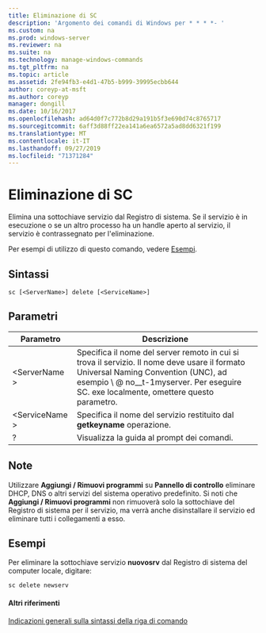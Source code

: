 ```yaml
---
title: Eliminazione di SC
description: 'Argomento dei comandi di Windows per * * * *- '
ms.custom: na
ms.prod: windows-server
ms.reviewer: na
ms.suite: na
ms.technology: manage-windows-commands
ms.tgt_pltfrm: na
ms.topic: article
ms.assetid: 2fe94fb3-e4d1-47b5-b999-39995ecbb644
author: coreyp-at-msft
ms.author: coreyp
manager: dongill
ms.date: 10/16/2017
ms.openlocfilehash: ad64d0f7c772b8d29a191b5f3e690d74c8765717
ms.sourcegitcommit: 6aff3d88ff22ea141a6ea6572a5ad8dd6321f199
ms.translationtype: MT
ms.contentlocale: it-IT
ms.lasthandoff: 09/27/2019
ms.locfileid: "71371284"
---
```

# <a name="sc-delete"></a>Eliminazione di SC



Elimina una sottochiave servizio dal Registro di sistema. Se il servizio è in esecuzione o se un altro processo ha un handle aperto al servizio, il servizio è contrassegnato per l'eliminazione.

Per esempi di utilizzo di questo comando, vedere [Esempi](#examples).

## <a name="syntax"></a>Sintassi

```
sc [<ServerName>] delete [<ServiceName>]
```

## <a name="parameters"></a>Parametri

|Parametro|Descrizione|
|---------|-----------|
|\<ServerName >|Specifica il nome del server remoto in cui si trova il servizio. Il nome deve usare il formato Universal Naming Convention (UNC), ad esempio \\ @ no__t-1myserver. Per eseguire SC. exe localmente, omettere questo parametro.|
|\<ServiceName >|Specifica il nome del servizio restituito dal **getkeyname** operazione.|
|?|Visualizza la guida al prompt dei comandi.|

## <a name="remarks"></a>Note

Utilizzare **Aggiungi / Rimuovi programmi** su **Pannello di controllo** eliminare DHCP, DNS o altri servizi del sistema operativo predefinito. Si noti che **Aggiungi / Rimuovi programmi** non rimuoverà solo la sottochiave del Registro di sistema per il servizio, ma verrà anche disinstallare il servizio ed eliminare tutti i collegamenti a esso.

## <a name="examples"></a>Esempi

Per eliminare la sottochiave servizio **nuovosrv** dal Registro di sistema del computer locale, digitare:
```
sc delete newserv
```

#### <a name="additional-references"></a>Altri riferimenti

[Indicazioni generali sulla sintassi della riga di comando](command-line-syntax-key.md)